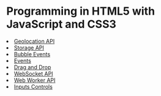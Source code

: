<!DOCTYPE html>
<html lang="en">
<head>
    <meta charset="UTF-8">
    <meta name="viewport" content="width=device-width, initial-scale=1.0">
    <meta http-equiv="X-UA-Compatible" content="ie=edge">
    <title>Programming in HTML5 with JavaScript and CSS3</title>
</head>
<body>
    <div id="Header">
        <h1>Programming in HTML5 with JavaScript and CSS3</h1>
        <nav>
            <li><a href="Geolocation API.html">Geolocation API</a></li>
            <li><a href="WebStorageAPI.html">Storage API</a></li>
            <li><a href="BubbleEvents.html">Bubble Events</a></li>
            <li><a href="Events.html">Events</a></li>
            <li><a href="DragAndDrop.html">Drag and Drop</a></li>
            <li><a href="WebSocketAPI.html">WebSocket API</a></li>
            <li><a href="WebWorkerAPI.html">Web Worker API</a></li>
            <li><a href="Inputs.html">Inputs Controls</a></li>
        </nav>
    </div>
    <div id="LeftSide"></div>
    <div id="RightSide"></div>
    <div id="Footer"></div>
</body>
</html>
